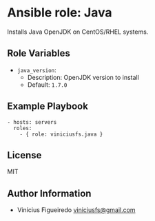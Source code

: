 # Ansible role: Java

Installs Java OpenJDK on CentOS/RHEL systems.


## Role Variables

* `java_version`:
    - Description: OpenJDK version to install
    - Default: `1.7.0`


## Example Playbook

    - hosts: servers
      roles:
        - { role: viniciusfs.java }


## License

MIT


## Author Information

* Vinícius Figueiredo <viniciusfs@gmail.com>
